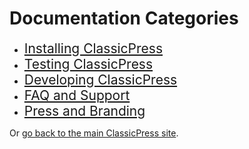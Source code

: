 # Documentation Categories

- <span style="font-size: 150%">[Installing ClassicPress](https://docs.classicpress.net/installing-classicpress/)</span>
- <span style="font-size: 150%">[Testing ClassicPress](https://docs.classicpress.net/testing-classicpress/)</span>
- <span style="font-size: 150%">[Developing ClassicPress](https://docs.classicpress.net/developing-classicpress/)</span>
- <span style="font-size: 150%">[FAQ and Support](https://docs.classicpress.net/faq-support/)</span>
- <span style="font-size: 150%">[Press and Branding](https://docs.classicpress.net/press-and-branding/)</span>

Or [go back to the main ClassicPress site](https://www.classicpress.net).
